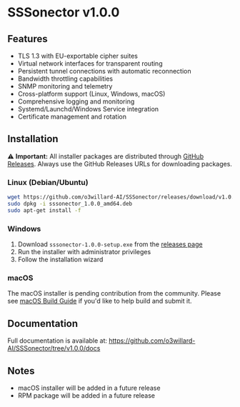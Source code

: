 # SSSonector v1.0.0

## Features

- TLS 1.3 with EU-exportable cipher suites
- Virtual network interfaces for transparent routing
- Persistent tunnel connections with automatic reconnection
- Bandwidth throttling capabilities
- SNMP monitoring and telemetry
- Cross-platform support (Linux, Windows, macOS)
- Comprehensive logging and monitoring
- Systemd/Launchd/Windows Service integration
- Certificate management and rotation

## Installation

⚠️ **Important:** All installer packages are distributed through [GitHub Releases](https://github.com/o3willard-AI/SSSonector/releases/tag/v1.0.0). Always use the GitHub Releases URLs for downloading packages.

### Linux (Debian/Ubuntu)
```bash
wget https://github.com/o3willard-AI/SSSonector/releases/download/v1.0.0/sssonector_1.0.0_amd64.deb
sudo dpkg -i sssonector_1.0.0_amd64.deb
sudo apt-get install -f
```

### Windows
1. Download `sssonector-1.0.0-setup.exe` from the [releases page](https://github.com/o3willard-AI/SSSonector/releases/tag/v1.0.0)
2. Run the installer with administrator privileges
3. Follow the installation wizard

### macOS
The macOS installer is pending contribution from the community. Please see [macOS Build Guide](../docs/macos_build_guide.md) if you'd like to help build and submit it.

## Documentation

Full documentation is available at: https://github.com/o3willard-AI/SSSonector/tree/v1.0.0/docs

## Notes

- macOS installer will be added in a future release
- RPM package will be added in a future release
